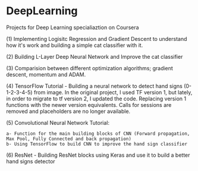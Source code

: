 # DeepLearning

Projects for Deep Learning specialiaztion on Coursera

(1) Implementing Logisitc Regression and Gradient Descent to understand how it's work and building a simple cat classifier with it.

(2) Building L-Layer Deep Neural Network and Improve the cat classifier

(3) Comparision between different optimization algorithms; gradient descent, momentum and ADAM.

(4) TensorFlow Tutorial - Building a neural network to detect hand signs (0-1-2-3-4-5) from image. In the original project, I used TF version 1, but lately, in order to migrate to tf version 2, I updated the code.
Replacing version 1 functions with the newer version equivalents. Calls for sessions are removed and placeholders are no longer available.

(5) Convolutional Neural Network Tutorial:
    
    a- Function for the main building blocks of CNN (Forward propagation, Max Pool, Fully Connected and back propagation)
    b- Using TensorFlow to build CNN to improve the hand sign classifier
    
(6) ResNet - Building ResNet blocks using Keras and use it to build a better hand signs detector

